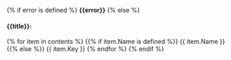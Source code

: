 {% if error is defined %}
**{{error}}**
{% else %}
#### {{title}}:
{% for item in contents %}
{{% if item.Name is defined %}}
{{ item.Name }}
{{% else %}}
{{ item.Key }}
{% endfor %}
{% endif %}
